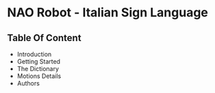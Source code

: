# NAO Robot - Italian Sign Language

## Table Of Content
* Introduction
* Getting Started
* The Dictionary
* Motions Details
* Authors